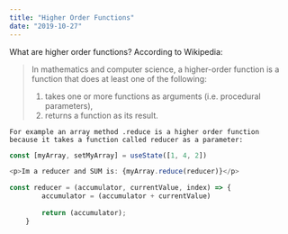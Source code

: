```yaml
---
title: "Higher Order Functions"
date: "2019-10-27"
---
```


What are higher order functions? According to Wikipedia:

> In mathematics and computer science, a higher-order function is a function that does at least one of the following:
> 1. takes one or more functions as arguments (i.e. procedural parameters),
> 2. returns a function as its result.

<code>For example an array method .reduce is a higher order function because it takes a function called reducer as a parameter:
</code>

```js
const [myArray, setMyArray] = useState([1, 4, 2]) 

<p>Im a reducer and SUM is: {myArray.reduce(reducer)}</p>

const reducer = (accumulator, currentValue, index) => {
        accumulator = (accumulator + currentValue)
        
        return (accumulator);
    } 
```
        